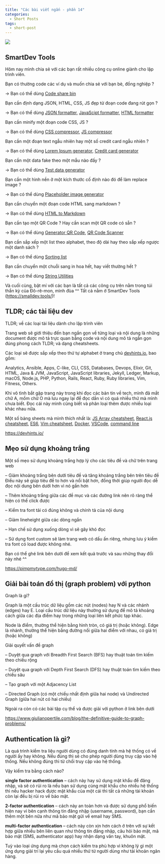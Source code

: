 ```yaml
---
title: "Các bài viết ngắn - phần 14"
categories:
  - Short Posts
tags:
  - short-post
---
```

![](https://i0.wp.com/beautyoncode.com/wp-content/uploads/2022/11/Short-posts-14.png)

## SmartDev Tools
Hôm nay mình chia sẻ với các bạn rất nhiều công cụ online giành cho lập trình viên.

Bạn có thường code các ví dụ và muốn chia sẻ với bạn bè, đồng nghiệp ?

→ Bạn có thể dùng [Code share bin](https://smalldev.tools/share-bin)

Bạn cần định dạng JSON, HTML, CSS, JS đẹp từ đoạn code đang rút gọn ?

→ Bạn có thể dùng [JSON formatter](https://smalldev.tools/json-formatter-online), [JavaScipt formatter](https://smalldev.tools/javascript-formatter-online), [HTML formatter](https://smalldev.tools/html-formatter-online)

Bạn cần minify một đoạn code CSS, JS ?

→ Bạn có thể dùng [CSS compressor](https://smalldev.tools/compress-css-online), [JS compressor](https://smalldev.tools/compress-javascript-online)

Bạn cần một đoạn text ngẫu nhiên hay một số credit card ngẫu nhiên ?

→ Bạn có thể dùng [Lorem Ipsum generator](https://smalldev.tools/lorem-ipsum-generator-online), [Credit card generator](https://smalldev.tools/credit-card-generator-online)

Bạn cần một data fake theo một mẫu nào đấy ?

→ Bạn có thể dùng [Test data generator](https://smalldev.tools/test-data-generator-online)

Bạn cần một hình nền ở một kích thước cố định nào đó để làm replace image ?

→ Bạn có thể dùng [Placeholder image generator](https://smalldev.tools/placeholder-image-generator-online)

Bạn cần chuyển một đoạn code HTML sang markdown ?

→ Bạn có thể dùng [HTML to Markdown](https://smalldev.tools/html-to-markdown-converter-online)

Bạn cần tạo một QR Code ? Hay cần scan một QR code có sẵn ?

→ Bạn có thể dùng [Generator QR Code](https://smalldev.tools/qr-code-generator-online), [QR Code Scanner](https://smalldev.tools/qr-code-scanner-online)

Bạn cần sắp xếp một list theo alphabet, theo độ dài hay theo sắp xếp ngược một danh sách ?

→ Bạn có thể dùng [Sorting list](https://smalldev.tools/sorting-list-online)

Bạn cần chuyển một chuỗi sang in hoa hết, hay viết thường hết ?

→ Bạn có thể dùng [String Utilities](https://smalldev.tools/string-utils-online)

Và cuối cùng, bật mí với các bạn là tất cả các công cụ trên nằm trong túi thần kỳ của Đô-rê-mon, mình đùa ^^ Tất cả nằm ở SmartDev Tools (https://smalldev.tools/)!

## TLDR; các tài liệu dev

TLDR; về các loại tài liệu dành cho lập trình viên

Trang web sẽ giới thiệu đến bạn ngắn gọn về từng loại và nội dung là những document được mô tả trực quan bằng code và nội dung mô tả ngắn gọn đúng phong cách TLDR; và dạng cheatsheets.

Các loại sẽ được sắp xếp theo thứ tự alphabet ở trang chủ [devhints.io](http://devhints.io/), bao gồm:

Analytics, Ansible, Apps, C-like, CLI, CSS, Databases, Devops, Elixir, Git, HTML, Java & JVM, JavaScript, JavaScript libraries, Jekyll, Ledger, Markup, macOS, Node.js, PHP, Python, Rails, React, Ruby, Ruby libraries, Vim, Fitness, Others.

Khi vô tình bắt gặp trang này trong khi đọc các bản tin về tech, mình đã mắt chữ A, mồm chữ O mà lưu ngay lại để đọc dần vì có quá nhiều thứ mà mình chưa biết. Đọc cái này mình cũng biết và phân loại thêm được nhiều loại khác nhau nữa.

Một số bảng sheets mà mình thích nhất là: [JS Array cheatsheet](https://devhints.io/js-array), [React.js cheatsheet](https://devhints.io/react), [ES6](https://devhints.io/es6), [Vim cheatsheet](https://devhints.io/vim), [Docker](https://devhints.io/docker), [VSCode](https://devhints.io/vscode), [command line](https://devhints.io/command_line)

https://devhints.io/

## Mẹo sử dụng khoảng trắng

Một số mẹo sử dụng khoảng trắng hợp lý cho các tiêu đề và chữ trên trang web

– Giảm khoảng trắng bên dưới tiêu đề và tăng khoảng trắng bên trên tiêu đề Điều này sẽ giúp tiêu đề to hơn và nổi bật hơn, đồng thời giúp người đọc dễ đọc nội dung bên dưới hơn vì nó gần hơn

– Thêm khoảng trắng giữa các đề mục và các đường link nên rõ ràng thể hiện có thể click được

– Kiểm tra font tải có đúng không và chính tả của nội dung

– Giảm lineheight giữa các dòng ngắn

– Hạn chế sử dụng xuống dòng vì sẽ gây khó đọc

– Sử dụng font custom sẽ làm trang web có dấu ấn riêng, nhưng lưu ý kiểm tra font có load được không nhé.

Bạn có thể ghé link bên dưới để xem kết quả trước và sau những thay đổi này nhé ^^

https://pimpmytype.com/hugo-md/


## Giải bài toán đồ thị (graph problem) với python

Graph là gì?

Graph là một cấu trúc dữ liệu gồm các nút (nodes) hay N và các nhánh (edges) hay E. Loại cấu trúc dữ liệu này thường sử dụng để mô tả khoảng cách giữa các địa điểm hay trong những loại liên kết phức tạp khác.

Node là điểm, thường thể hiện bằng hình tròn, có giá trị (hoặc không). Edge là nhánh, thường thể hiện bằng đường nối giữa hai điểm với nhau, có giá trị (hoặc không)

Giải quyết vấn đề graph

– Duyệt qua graph với Breadth First Search (BFS) hay thuật toán tìm kiếm theo chiều rộng

– Duyệt qua graph với Depth First Search (DFS) hay thuật toán tìm kiếm theo chiều sâu

– Tạo graph với một Adjacency List

– Directed Graph (có một chiều nhất định giữa hai node) và Undirected Graph (giữa hai nút có hai chiều)

Ngoài ra còn có các bài tập cụ thể và được giải với python ở link bên dưới

https://www.giulianopertile.com/blog/the-definitive-guide-to-graph-problems/

## Authentication là gì?
Là quá trình kiểm tra liệu người dùng có đúng danh tính mà hệ thống có về người ấy hay không. Nếu đúng thì sẽ cho phép người dùng truy cập vào hệ thống. Nếu không đúng thì từ chối truy cập vào hệ thống.

Vậy kiểm tra bằng cách nào?

**single factor authentication** – cách này hay sử dụng mật khẩu để đăng nhập, và sẽ có rủi ro là nếu bạn sử dụng cùng mật khẩu cho nhiều hệ thống thì nếu hacker hack được mật khẩu của một cái thì tất cả những tài khoản còn lại đều bị rủi ro về bảo mật.

**2-factor authentication** – cách này an toàn hơn và được sử dụng phổ biến hiện nay vì bên cạnh thông tin đăng nhập (username, password), bạn cần thêm một bên nữa như mã bảo mật gửi về email hay SMS.

**multi-factor authentication** – cách này còn xịn hơn cách ở trên với sự kết hợp giữa nhiều bên liên quan như thông tin đăng nhập, câu hỏi bảo mật, mã bảo mật (SMS, authenticator app) hay nhận dạng vân tay, khuôn mặt.

Tuỳ vào loại ứng dụng mà chọn cách kiểm tra phù hợp vì không lý gì một ứng dụng giải trí lại yêu cầu quá nhiều thứ từ người dùng như tài khoản ngân hàng.
